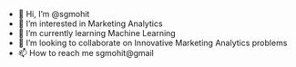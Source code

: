- 👋 Hi, I’m @sgmohit
- 👀 I’m interested in Marketing Analytics
- 🌱 I’m currently learning Machine Learning
- 💞️ I’m looking to collaborate on Innovative Marketing Analytics problems
- 📫 How to reach me sgmohit@gmail

<!---
sgmohit/sgmohit is a ✨ special ✨ repository because its `README.md` (this file) appears on your GitHub profile.
You can click the Preview link to take a look at your changes.
--->

